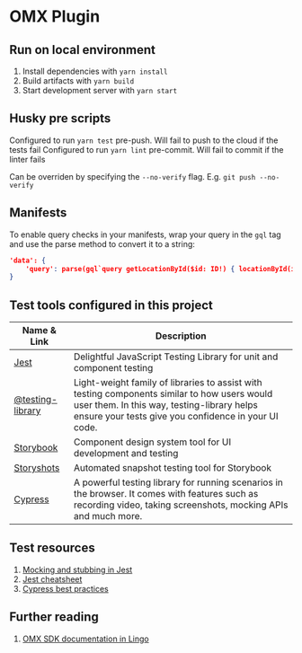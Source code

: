 # OMX Plugin

## Run on local environment
1. Install dependencies with `yarn install`
2. Build artifacts with `yarn build`
3. Start development server with `yarn start`

## Husky pre scripts

Configured to run `yarn test` pre-push. Will fail to push to the cloud if the tests fail
Configured to run `yarn lint` pre-commit. Will fail to commit if the linter fails

Can be overriden by specifying the `--no-verify` flag. E.g. `git push --no-verify`

## Manifests

To enable query checks in your manifests, wrap your query in the `gql` tag and use the parse method to convert it to a string:

```json
'data': {
    'query': parse(gql`query getLocationById($id: ID!) { locationById(id: $id){ ref type status } }`)
}
```

## Test tools configured in this project

| Name & Link                                                  | Description                                                  |
| ------------------------------------------------------------ | ------------------------------------------------------------ |
| [Jest](https://jestjs.io/)                                   | Delightful JavaScript Testing Library for unit and component testing |
| [@testing-library](https://testing-library.com/docs/)        | Light-weight family of libraries to assist with testing components similar to how users would user them. In this way, testing-library helps ensure your tests give you confidence in your UI code. |
| [Storybook](https://storybook.js.org/docs/react/get-started/introduction) | Component design system tool for UI development and testing  |
| [Storyshots](https://storybook.js.org/addons/@storybook/addon-storyshots) | Automated snapshot testing tool for Storybook                |
| [Cypress](https://www.cypress.io/)                           | A powerful testing library for running scenarios in the browser. It comes with features such as recording video, taking screenshots, mocking APIs and much more. |

## Test resources

1. [Mocking and stubbing in Jest](https://codewithhugo.com/jest-mock-spy-module-import/)
2. [Jest cheatsheet](https://github.com/sapegin/jest-cheat-sheet)
3. [Cypress best practices](https://docs.cypress.io/guides/references/best-practices)

## Further reading

1. [OMX SDK documentation in Lingo](https://lingo.fluentcommerce.com/extend/component-sdk/)

